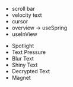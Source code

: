 <!-- Frammer Motion -->
- scroll bar
- velocity text
- cursor
- overview -> useSpring
- useInView

<!-- Reactbits.dev -->
- Spotlight
- Text Pressure
- Blur Text
- Shiny Text
- Decrypted Text
- Magnet